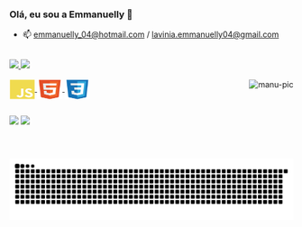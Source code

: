 ### Olá, eu sou a Emmanuelly 👋

<!-- - 🔭 I’m currently working on ...  -->
<!-- - 🌱 I’m currently learning ...  -->
<!-- - 🤔 I’m looking for help with ... -->
<!-- - 💬 Ask me about ... -->
<!-- - 📫 How to reach me: ... -->
<!-- - 😄 Pronouns: ... -->
<!-- - ⚡ Fun fact: ... -->
<!-- - 👯 I’m looking to collaborate on projects that use JavaScript, PHP and MySQL -->
<!-- - 🌱 I'm trying to learn HTML, CSS, JavaScript, PHP and MySQL -->
<!-- - 👯 I'm looking to collaborate on the project front-end -->
<!-- - ⚡ Atualmente estou estudando e iniciando projetos front-end -->
- 📫 emmanuelly_04@hotmail.com / lavinia.emmanuelly04@gmail.com

##

<div align="left">
  <a href="https://github.com/Emmanuelly-Silva">
   <img height="150em" src="https://github-readme-stats.vercel.app/api?username=emmanuelly-silva&show_icons=true&theme=algolia&include_all_commits=true&count_private=true"/>
  <img height="150em" src="https://github-readme-stats.vercel.app/api/top-langs/?username=emmanuelly-silva&layout=compact&langs_count=7&theme=algolia"/>
</div>

<div style="display: inline_block"><br>
  <img align="center" alt="Manu-Js" height="35" width="45" src="https://raw.githubusercontent.com/devicons/devicon/master/icons/javascript/javascript-plain.svg">
  <img align="center" alt="Manu-HTML" height="35" width="45" src="https://raw.githubusercontent.com/devicons/devicon/master/icons/html5/html5-original.svg">
  <img align="center" alt="Manu-CSS" height="35" width="45" src="https://raw.githubusercontent.com/devicons/devicon/master/icons/css3/css3-original.svg">
  <img align="right" alt="manu-pic" height="140" src="https://media.discordapp.net/attachments/873674359380803606/977695747548000316/unknown.png?width=453&height=453">
</div>
  
  ##
<div>
  <a href="https://mail.google.com/mail/u/lavinia.emmanuelly04@gmail.com" target="_blank"><img src="https://img.shields.io/badge/Gmail-D14836?style=for-the-badge&logo=gmail&logoColor=white" target="_blank"></a>
  <a href="https://github.com/Emmanuelly-Silva" target="_blank"><img src="https://img.shields.io/badge/GitHub-100000?style=for-the-badge&logo=github&logoColor=white" target="_blank"></a>
  
  ![Snake animation](https://github.com/Emmanuelly-Silva/Emmanuelly-Silva/blob/output/github-contribution-grid-snake.svg)
</div>  
  
  
  
